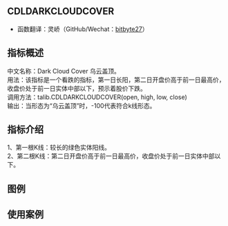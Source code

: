 ## CDLDARKCLOUDCOVER
* 函数翻译：灵峤（GitHub/Wechat：[bitbyte27](https://github.com/bitbyte27)）

## 指标概述
中文名称：Dark Cloud Cover 乌云盖顶。<br>
用法：该指标是一个看跌的指标，第一日长阳，第二日开盘价高于前一日最高价，收盘价处于前一日实体中部以下，预示着股价下跌。<br>
调用方法：talib.CDLDARKCLOUDCOVER(open, high, low, close)<br>
输出：当形态为“乌云盖顶”时，-100代表符合k线形态。<br>

## 指标介绍
1、第一根K线：较长的绿色实体阳线。<br>
2、第二根K线：第二日开盘价高于前一日最高价，收盘价处于前一日实体中部以下。

## 图例

## 使用案例
